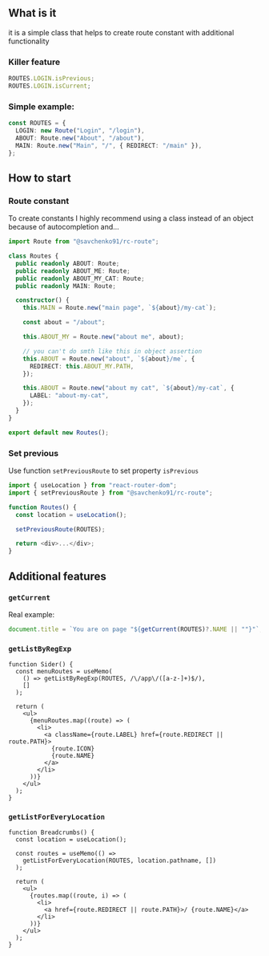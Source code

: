 ## What is it

it is a simple class that helps to create route constant with additional functionality

### Killer feature

```ts
ROUTES.LOGIN.isPrevious;
ROUTES.LOGIN.isCurrent;
```

### Simple example:

```ts
const ROUTES = {
  LOGIN: new Route("Login", "/login"),
  ABOUT: Route.new("About", "/about"),
  MAIN: Route.new("Main", "/", { REDIRECT: "/main" }),
};
```

## How to start

### Route constant

To create constants I highly recommend using a class instead of an object because of autocompletion and...

```ts
import Route from "@savchenko91/rc-route";

class Routes {
  public readonly ABOUT: Route;
  public readonly ABOUT_ME: Route;
  public readonly ABOUT_MY_CAT: Route;
  public readonly MAIN: Route;

  constructor() {
    this.MAIN = Route.new("main page", `${about}/my-cat`);

    const about = "/about";

    this.ABOUT_MY = Route.new("about me", about);

    // you can't do smth like this in object assertion
    this.ABOUT = Route.new("about", `${about}/me`, {
      REDIRECT: this.ABOUT_MY.PATH,
    });

    this.ABOUT = Route.new("about my cat", `${about}/my-cat`, {
      LABEL: "about-my-cat",
    });
  }
}

export default new Routes();
```

### Set previous

Use function `setPreviousRoute` to set property `isPrevious`

```ts
import { useLocation } from "react-router-dom";
import { setPreviousRoute } from "@savchenko91/rc-route";

function Routes() {
  const location = useLocation();

  setPreviousRoute(ROUTES);

  return <div>...</div>;
}
```

## Additional features

### `getCurrent`

Real example:

```ts
document.title = `You are on page "${getСurrent(ROUTES)?.NAME || ""}"`;
```

### `getListByRegExp`

```tsx
function Sider() {
  const menuRoutes = useMemo(
    () => getListByRegExp(ROUTES, /\/app\/([a-z-]+)$/),
    []
  );

  return (
    <ul>
      {menuRoutes.map((route) => (
        <li>
          <a className={route.LABEL} href={route.REDIRECT || route.PATH}>
            {route.ICON}
            {route.NAME}
          </a>
        </li>
      ))}
    </ul>
  );
}
```

### `getListForEveryLocation`

```tsx
function Breadcrumbs() {
  const location = useLocation();

  const routes = useMemo(() =>
    getListForEveryLocation(ROUTES, location.pathname, [])
  );

  return (
    <ul>
      {routes.map((route, i) => (
        <li>
          <a href={route.REDIRECT || route.PATH}>/ {route.NAME}</a>
        </li>
      ))}
    </ul>
  );
}
```
